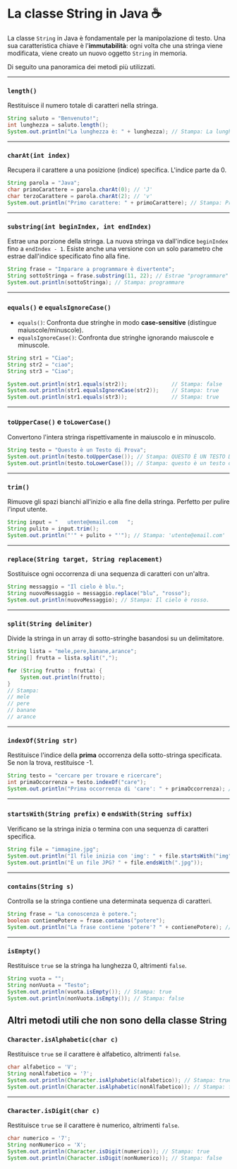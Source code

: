 # La classe String in Java ☕

La classe `String` in Java è fondamentale per la manipolazione di testo. Una sua caratteristica chiave è l'**immutabilità**: ogni volta che una stringa viene modificata, viene creato un nuovo oggetto `String` in memoria.

Di seguito una panoramica dei metodi più utilizzati.

-----

### **`length()`**

Restituisce il numero totale di caratteri nella stringa.

```java
String saluto = "Benvenuto!";
int lunghezza = saluto.length();
System.out.println("La lunghezza è: " + lunghezza); // Stampa: La lunghezza è: 10
```

-----

### **`charAt(int index)`**

Recupera il carattere a una posizione (indice) specifica. L'indice parte da 0.

```java
String parola = "Java";
char primoCarattere = parola.charAt(0); // 'J'
char terzoCarattere = parola.charAt(2); // 'v'
System.out.println("Primo carattere: " + primoCarattere); // Stampa: Primo carattere: J
```

-----

### **`substring(int beginIndex, int endIndex)`**

Estrae una porzione della stringa. La nuova stringa va dall'indice `beginIndex` fino a `endIndex - 1`. Esiste anche una versione con un solo parametro che estrae dall'indice specificato fino alla fine.

```java
String frase = "Imparare a programmare è divertente";
String sottoStringa = frase.substring(11, 22); // Estrae "programmare"
System.out.println(sottoStringa); // Stampa: programmare
```

-----

### **`equals()` e `equalsIgnoreCase()`**

  * `equals()`: Confronta due stringhe in modo **case-sensitive** (distingue maiuscole/minuscole).
  * `equalsIgnoreCase()`: Confronta due stringhe ignorando maiuscole e minuscole.

<!-- end list -->

```java
String str1 = "Ciao";
String str2 = "ciao";
String str3 = "Ciao";

System.out.println(str1.equals(str2));              // Stampa: false
System.out.println(str1.equalsIgnoreCase(str2));    // Stampa: true
System.out.println(str1.equals(str3));              // Stampa: true
```

-----

### **`toUpperCase()` e `toLowerCase()`**

Convertono l'intera stringa rispettivamente in maiuscolo e in minuscolo.

```java
String testo = "Questo è un Testo di Prova";
System.out.println(testo.toUpperCase()); // Stampa: QUESTO È UN TESTO DI PROVA
System.out.println(testo.toLowerCase()); // Stampa: questo è un testo di prova
```

-----

### **`trim()`**

Rimuove gli spazi bianchi all'inizio e alla fine della stringa. Perfetto per pulire l'input utente.

```java
String input = "   utente@email.com   ";
String pulito = input.trim();
System.out.println("'" + pulito + "'"); // Stampa: 'utente@email.com'
```

-----

### **`replace(String target, String replacement)`**

Sostituisce ogni occorrenza di una sequenza di caratteri con un'altra.

```java
String messaggio = "Il cielo è blu.";
String nuovoMessaggio = messaggio.replace("blu", "rosso");
System.out.println(nuovoMessaggio); // Stampa: Il cielo è rosso.
```

-----

### **`split(String delimiter)`**

Divide la stringa in un array di sotto-stringhe basandosi su un delimitatore.

```java
String lista = "mele,pere,banane,arance";
String[] frutta = lista.split(",");

for (String frutto : frutta) {
    System.out.println(frutto);
}
// Stampa:
// mele
// pere
// banane
// arance
```

-----

### **`indexOf(String str)`**

Restituisce l'indice della **prima** occorrenza della sotto-stringa specificata. Se non la trova, restituisce -1.

```java
String testo = "cercare per trovare e ricercare";
int primaOccorrenza = testo.indexOf("care");
System.out.println("Prima occorrenza di 'care': " + primaOccorrenza); // Stampa: 3
```

-----

### **`startsWith(String prefix)` e `endsWith(String suffix)`**

Verificano se la stringa inizia o termina con una sequenza di caratteri specifica.

```java
String file = "immagine.jpg";
System.out.println("Il file inizia con 'img': " + file.startsWith("img")); // Stampa: false
System.out.println("È un file JPG? " + file.endsWith(".jpg"));             // Stampa: true
```

-----

### **`contains(String s)`**

Controlla se la stringa contiene una determinata sequenza di caratteri.

```java
String frase = "La conoscenza è potere.";
boolean contienePotere = frase.contains("potere");
System.out.println("La frase contiene 'potere'? " + contienePotere); // Stampa: true
```

-----

### **`isEmpty()`**

Restituisce `true` se la stringa ha lunghezza 0, altrimenti `false`.

```java
String vuota = "";
String nonVuota = "Testo";
System.out.println(vuota.isEmpty()); // Stampa: true
System.out.println(nonVuota.isEmpty()); // Stampa: false
```

## Altri metodi utili che non sono della classe String

### **`Character.isAlphabetic(char c)`**

Restituisce `true` se il carattere è alfabetico, altrimenti `false`.

```java
char alfabetico = 'V';
String nonAlfabetico = '?';
System.out.println(Character.isAlphabetic(alfabetico)); // Stampa: true
System.out.println(Character.isAlphabetic(nonAlfabetico)); // Stampa: false
```

---

### **`Character.isDigit(char c)`**

Restituisce `true` se il carattere è numerico, altrimenti `false`.

```java
char numerico = '7';
String nonNumerico = 'X';
System.out.println(Character.isDigit(numerico)); // Stampa: true
System.out.println(Character.isDigit(nonNumerico)); // Stampa: false
```
